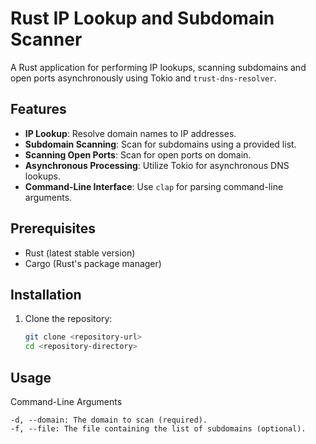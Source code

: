 # Rust IP Lookup and Subdomain Scanner

A Rust application for performing IP lookups, scanning subdomains and open ports asynchronously using Tokio and `trust-dns-resolver`.

## Features

- **IP Lookup**: Resolve domain names to IP addresses.
- **Subdomain Scanning**: Scan for subdomains using a provided list.
- **Scanning Open Ports**: Scan for open ports on domain.
- **Asynchronous Processing**: Utilize Tokio for asynchronous DNS lookups.
- **Command-Line Interface**: Use `clap` for parsing command-line arguments.

## Prerequisites

- Rust (latest stable version)
- Cargo (Rust's package manager)

## Installation

1. Clone the repository:
   ```sh
   git clone <repository-url>
   cd <repository-directory>

## Usage
Command-Line Arguments

    -d, --domain: The domain to scan (required).
    -f, --file: The file containing the list of subdomains (optional).
